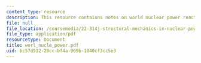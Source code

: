 ```yaml
---
content_type: resource
description: This resource contaions notes on world nuclear power reacter status.
file: null
file_location: /coursemedia/22-314j-structural-mechanics-in-nuclear-power-technology-fall-2006/bc57d51228ccbf4a969b1040cf3cc5e3_worl_nucle_power.pdf
file_type: application/pdf
resourcetype: Document
title: worl_nucle_power.pdf
uid: bc57d512-28cc-bf4a-969b-1040cf3cc5e3
---
```

